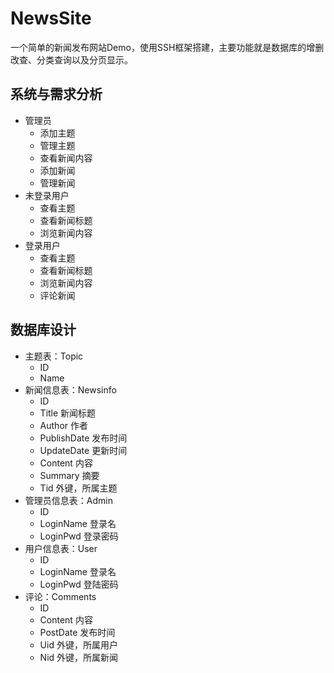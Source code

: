 # NewsSite
一个简单的新闻发布网站Demo，使用SSH框架搭建，主要功能就是数据库的增删改查、分类查询以及分页显示。

## 系统与需求分析

- 管理员
    - 添加主题
    - 管理主题
    - 查看新闻内容
    - 添加新闻
    - 管理新闻
- 未登录用户
    - 查看主题
    - 查看新闻标题
    - 浏览新闻内容
- 登录用户
    - 查看主题
    - 查看新闻标题
    - 浏览新闻内容
    - 评论新闻

## 数据库设计

- 主题表：Topic
  - ID
  - Name
- 新闻信息表：Newsinfo
  - ID
  - Title   新闻标题
  - Author    作者
  - PublishDate    发布时间
  - UpdateDate    更新时间
  - Content       内容
  - Summary   摘要
  - Tid      外键，所属主题
- 管理员信息表：Admin
  - ID
  - LoginName    登录名
  - LoginPwd       登录密码 
- 用户信息表：User
  - ID
  - LoginName   登录名
  - LoginPwd      登陆密码
- 评论：Comments
  - ID
  - Content   内容
  - PostDate     发布时间
  - Uid       外键，所属用户
  - Nid       外键，所属新闻

